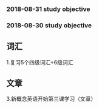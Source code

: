 ### 2018-08-31  study objective
### 2018-08-30  study objective
## 词汇
1.复习5个四级词汇+6级词汇<br>

## 文章
3.新概念英语开始第三课学习（文章）
